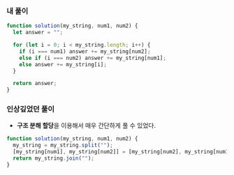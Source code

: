 ### 내 풀이

```jsx
function solution(my_string, num1, num2) {
  let answer = "";

  for (let i = 0; i < my_string.length; i++) {
    if (i === num1) answer += my_string[num2];
    else if (i === num2) answer += my_string[num1];
    else answer += my_string[i];
  }

  return answer;
}
```

### 인상깊었던 풀이

- **구조 분해 할당**을 이용해서 매우 간단하게 풀 수 있었다.

```jsx
function solution(my_string, num1, num2) {
  my_string = my_string.split("");
  [my_string[num1], my_string[num2]] = [my_string[num2], my_string[num1]];
  return my_string.join("");
}
```
